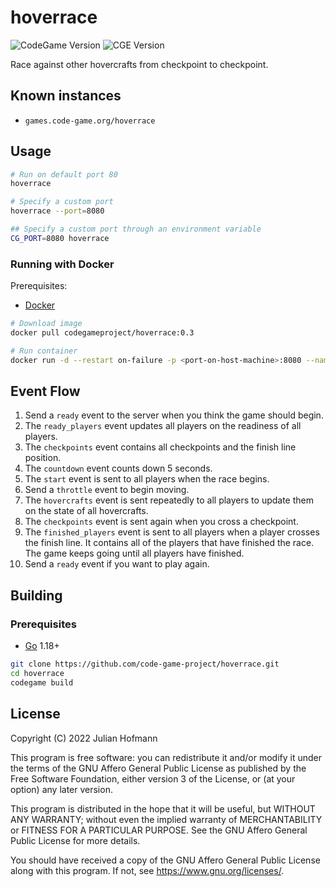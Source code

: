 # hoverrace
![CodeGame Version](https://img.shields.io/badge/CodeGame-v0.7-orange)
![CGE Version](https://img.shields.io/badge/CGE-v0.4-green)

Race against other hovercrafts from checkpoint to checkpoint.

## Known instances

- `games.code-game.org/hoverrace`

## Usage

```sh
# Run on default port 80
hoverrace

# Specify a custom port
hoverrace --port=8080

## Specify a custom port through an environment variable
CG_PORT=8080 hoverrace
```

### Running with Docker

Prerequisites:
- [Docker](https://docker.com/)

```sh
# Download image
docker pull codegameproject/hoverrace:0.3

# Run container
docker run -d --restart on-failure -p <port-on-host-machine>:8080 --name hoverrace codegameproject/hoverrace:0.3
```

## Event Flow

1. Send a `ready` event to the server when you think the game should begin.
2. The `ready_players` event updates all players on the readiness of all players.
3. The `checkpoints` event contains all checkpoints and the finish line position.
4. The `countdown` event counts down 5 seconds.
5. The `start` event is sent to all players when the race begins.
6. Send a `throttle` event to begin moving.
7. The `hovercrafts` event is sent repeatedly to all players to update them on the state of all hovercrafts.
8. The `checkpoints` event is sent again when you cross a checkpoint.
9. The `finished_players` event is sent to all players when a player crosses the finish line. It contains all of the players that have finished the race. The game keeps going until all players have finished.
10. Send a `ready` event if you want to play again.

## Building

### Prerequisites

- [Go](https://go.dev) 1.18+

```sh
git clone https://github.com/code-game-project/hoverrace.git
cd hoverrace
codegame build
```
## License

Copyright (C) 2022 Julian Hofmann

This program is free software: you can redistribute it and/or modify
it under the terms of the GNU Affero General Public License as published
by the Free Software Foundation, either version 3 of the License, or
(at your option) any later version.

This program is distributed in the hope that it will be useful,
but WITHOUT ANY WARRANTY; without even the implied warranty of
MERCHANTABILITY or FITNESS FOR A PARTICULAR PURPOSE.  See the
GNU Affero General Public License for more details.

You should have received a copy of the GNU Affero General Public License
along with this program.  If not, see <https://www.gnu.org/licenses/>.
